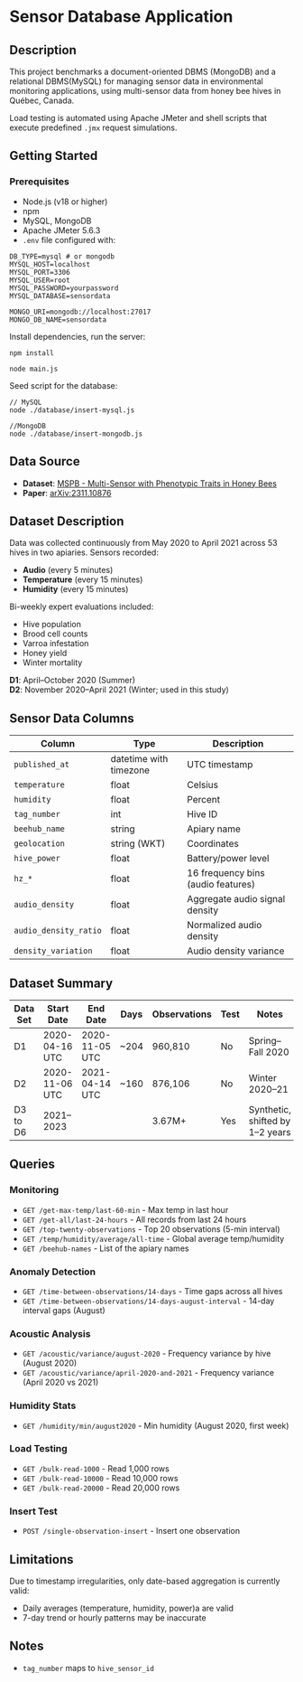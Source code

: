 # Sensor Database Application

## Description
This project benchmarks a document-oriented DBMS (MongoDB) and a relational DBMS(MySQL) for managing sensor data in environmental monitoring applications, using multi-sensor data from honey bee hives in Québec, Canada.

Load testing is automated using Apache JMeter and shell scripts that execute predefined `.jmx` request simulations.

## Getting Started

### Prerequisites

- Node.js (v18 or higher)
- npm
- MySQL, MongoDB
- Apache JMeter 5.6.3 
- `.env` file configured with:
```
DB_TYPE=mysql # or mongodb
MYSQL_HOST=localhost
MYSQL_PORT=3306
MYSQL_USER=root
MYSQL_PASSWORD=yourpassword
MYSQL_DATABASE=sensordata

MONGO_URI=mongodb://localhost:27017
MONGO_DB_NAME=sensordata
```

Install dependencies, run the server:

```
npm install

node main.js
```

Seed script for the database:
```
// MySQL
node ./database/insert-mysql.js

//MongoDB
node ./database/insert-mongodb.js
```


## Data Source
- **Dataset**: [MSPB - Multi-Sensor with Phenotypic Traits in Honey Bees](https://zenodo.org/records/11398835)  
- **Paper**: [arXiv:2311.10876](https://arxiv.org/abs/2311.10876)

## Dataset Description
Data was collected continuously from May 2020 to April 2021 across 53 hives in two apiaries. Sensors recorded:
- **Audio** (every 5 minutes)
- **Temperature** (every 15 minutes)
- **Humidity** (every 15 minutes)

Bi-weekly expert evaluations included:
- Hive population
- Brood cell counts
- Varroa infestation
- Honey yield
- Winter mortality

**D1**: April–October 2020 (Summer)  
**D2**: November 2020–April 2021 (Winter; used in this study)

## Sensor Data Columns

| Column                | Type                    | Description                          |
|-----------------------|-------------------------|--------------------------------------|
| `published_at`        | datetime with timezone  | UTC timestamp                        |
| `temperature`         | float                   | Celsius                              |
| `humidity`            | float                   | Percent                              |
| `tag_number`          | int                     | Hive ID                              |
| `beehub_name`         | string                  | Apiary name                          |
| `geolocation`         | string (WKT)            | Coordinates                          |
| `hive_power`          | float                   | Battery/power level                  |
| `hz_*`                | float                   | 16 frequency bins (audio features)   |
| `audio_density`       | float                   | Aggregate audio signal density       |
| `audio_density_ratio` | float                   | Normalized audio density             |
| `density_variation`   | float                   | Audio density variance               |

## Dataset Summary

| Data Set | Start Date     | End Date       | Days | Observations | Test | Notes                           |
|----------|----------------|----------------|------|--------------|------|---------------------------------|
| D1       | 2020-04-16 UTC | 2020-11-05 UTC | ~204 | 960,810      | No   | Spring–Fall 2020                |
| D2       | 2020-11-06 UTC | 2021-04-14 UTC | ~160 | 876,106      | No   | Winter 2020–21                  |
| D3 to D6    | 2021–2023      |                |      | 3.67M+       | Yes  | Synthetic, shifted by 1–2 years|

## Queries

### Monitoring
- `GET /get-max-temp/last-60-min` - Max temp in last hour
- `GET /get-all/last-24-hours` - All records from last 24 hours
- `GET /top-twenty-observations` - Top 20 observations (5-min interval)
- `GET /temp/humidity/average/all-time` - Global average temp/humidity
- `GET /beehub-names` - List of the apiary names

### Anomaly Detection
- `GET /time-between-observations/14-days` - Time gaps across all hives
- `GET /time-between-observations/14-days-august-interval` - 14-day interval gaps (August)

### Acoustic Analysis
- `GET /acoustic/variance/august-2020` - Frequency variance by hive (August 2020)
- `GET /acoustic/variance/april-2020-and-2021` - Frequency variance (April 2020 vs 2021)

### Humidity Stats
- `GET /humidity/min/august2020` - Min humidity (August 2020, first week)

### Load Testing
- `GET /bulk-read-1000` - Read 1,000 rows
- `GET /bulk-read-10000` - Read 10,000 rows
- `GET /bulk-read-20000` - Read 20,000 rows

### Insert Test
- `POST /single-observation-insert` - Insert one observation

## Limitations
Due to timestamp irregularities, only date-based aggregation is currently valid:
- Daily averages (temperature, humidity, power)a are valid
- 7-day trend or hourly patterns may be inaccurate

## Notes
- `tag_number` maps to `hive_sensor_id`  
